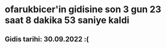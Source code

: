 # ofarukbicer'in gidisine son 3 gun 23 saat 8 dakika 53 saniye kaldi

## Gidis tarihi: 30.09.2022 :(